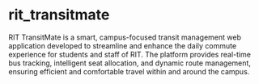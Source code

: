 # rit_transitmate
RIT TransitMate is a smart, campus-focused transit management web application developed to streamline and enhance the daily commute experience for students and staff of RIT. The platform provides real-time bus tracking, intelligent seat allocation, and dynamic route management, ensuring efficient and comfortable travel within and around the campus.
